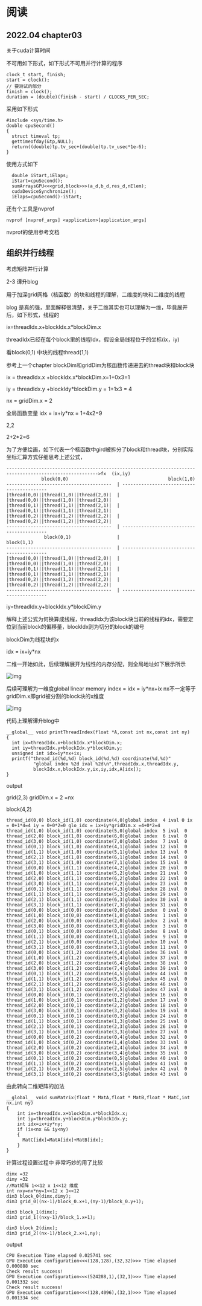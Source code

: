 # 阅读

## 2022.04 chapter03

关于cuda计算时间

不可用如下形式，如下形式不可用并行计算的程序

```
clock_t start, finish;
start = clock();
// 要测试的部分
finish = clock();
duration = (double)(finish - start) / CLOCKS_PER_SEC;
```

采用如下形式

```
#include <sys/time.h>
double cpuSecond()
{
  struct timeval tp;
  gettimeofday(&tp,NULL);
  return((double)tp.tv_sec+(double)tp.tv_usec*1e-6);
}
```

使用方式如下

```
  double iStart,iElaps;
  iStart=cpuSecond();
  sumArraysGPU<<<grid,block>>>(a_d,b_d,res_d,nElem);
  cudaDeviceSynchronize();
  iElaps=cpuSecond()-iStart;
```

还有个工具是nvprof

```
nvprof [nvprof_args] <application>[application_args]
```

nvprof的使用参考文档

## 组织并行线程 

考虑矩阵并行计算

2-3 谭升blog

用于加深grid网格（核函数）的块和线程的理解，二维度的块和二维度的线程

blog 是真的强，里面解释很清楚，关于二维其实也可以理解为一维，毕竟展开后，如下形式，线程的

ix=threadIdx.x+blockIdx.x*blockDim.x 

threadIdx已经在每个block里的线程Idx，假设全局线程位于的坐标(ix，iy)

看block(0,1) 中块的线程thread(1,1) 

参考上一个chapter blockDim和gridDim为核函数传递进去的thread块和block块

ix = threadIdx.x +blockIdx.x*blockDim.x=1+0x3=1

iy = threadIdx.y +blockIdy*blockDim.y = 1+1x3 = 4

nx = gridDim.x = 2

全局函数变量 idx = ix+iy*nx = 1+4x2=9

2,2

2+2*2=6

为了方便绘画，如下代表一个核函数中gird被拆分了block和thread块，分别实际坐标汇算方式仔细思考上述公式，

```
-------------------------------------------------------------------------------------------------------->fx  (ix,iy)
			 block(0,0)                                     block(1,0)  
---------------------------------------  | ------------------------------------------                        
|thread(0,0)||thread(1,0)||thread(2,0)|  |  |thread(0,0)||thread(1,0)||thread(2,0)|
|thread(0,1)||thread(1,1)||thread(2,1)|  |	|thread(0,1)||thread(1,1)||thread(2,1)|
|thread(0,2)||thread(1,2)||thread(2,2)|  |	|thread(0,2)||thread(1,2)||thread(2,2)|
---------------------------------------  | ------------------------------------------ 
              block(0,1)                 |   				 block(1,1) 
---------------------------------------  | ------------------------------------------ 
|thread(0,0)||thread(1,0)||thread(2,0)|  |  |thread(0,0)||thread(1,0)||thread(2,0)|
|thread(0,1)||thread(1,1)||thread(2,1)|  |	|thread(0,1)||thread(1,1)||thread(2,1)|
|thread(0,2)||thread(1,2)||thread(2,2)|  |	|thread(0,2)||thread(1,2)||thread(2,2)|
---------------------------------------  | ------------------------------------------ 
```

iy=threadIdx.y+blockIdx.y*blockDim.y 

解释上述公式为何换算成线程，threadIdx为该block块当前的线程的idx，需要定位到当前block的偏移量，blockIdx则为切分的block的编号

blockDim为线程块的x

idx = ix+iy*nx

二维一开始如此，后续理解展开为线性的内存分配，则全局地址如下展示所示

![img](https://face2ai.com/CUDA-F-2-3-%E7%BB%84%E7%BB%87%E5%B9%B6%E8%A1%8C%E7%BA%BF%E7%A8%8B/cuda_thread.png)

后续可理解为一维度global linear memory index = idx = iy*nx+ix  nx不一定等于gridDim.x即grid被分割的block块的x维度 

![img](https://face2ai.com/CUDA-F-2-3-%E7%BB%84%E7%BB%87%E5%B9%B6%E8%A1%8C%E7%BA%BF%E7%A8%8B/memory.png)

代码上理解谭升blog中

```
__global__ void printThreadIndex(float *A,const int nx,const int ny)
{
  int ix=threadIdx.x+blockIdx.x*blockDim.x;
  int iy=threadIdx.y+blockIdx.y*blockDim.y;
  unsigned int idx=iy*nx+ix;
  printf("thread_id(%d,%d) block_id(%d,%d) coordinate(%d,%d)"
          "global index %2d ival %2d\n",threadIdx.x,threadIdx.y,
          blockIdx.x,blockIdx.y,ix,iy,idx,A[idx]);
}
```

output

grid(2,3) gridDim.x = 2 =nx

block(4,2)

```
thread_id(0,0) block_id(1,0) coordinate(4,0)global index  4 ival 0 ix = 0+1*4=4 iy = 0+0*2=0 glo_idx = ix+iy*gridDim.x =4+0*2=4  
thread_id(1,0) block_id(1,0) coordinate(5,0)global index  5 ival  0
thread_id(2,0) block_id(1,0) coordinate(6,0)global index  6 ival  0
thread_id(3,0) block_id(1,0) coordinate(7,0)global index  7 ival  0
thread_id(0,1) block_id(1,0) coordinate(4,1)global index 12 ival  0
thread_id(1,1) block_id(1,0) coordinate(5,1)global index 13 ival  0
thread_id(2,1) block_id(1,0) coordinate(6,1)global index 14 ival  0
thread_id(3,1) block_id(1,0) coordinate(7,1)global index 15 ival  0
thread_id(0,0) block_id(1,1) coordinate(4,2)global index 20 ival  0
thread_id(1,0) block_id(1,1) coordinate(5,2)global index 21 ival  0
thread_id(2,0) block_id(1,1) coordinate(6,2)global index 22 ival  0
thread_id(3,0) block_id(1,1) coordinate(7,2)global index 23 ival  0
thread_id(0,1) block_id(1,1) coordinate(4,3)global index 28 ival  0
thread_id(1,1) block_id(1,1) coordinate(5,3)global index 29 ival  0
thread_id(2,1) block_id(1,1) coordinate(6,3)global index 30 ival  0
thread_id(3,1) block_id(1,1) coordinate(7,3)global index 31 ival  0
thread_id(0,0) block_id(0,0) coordinate(0,0)global index  0 ival  0
thread_id(1,0) block_id(0,0) coordinate(1,0)global index  1 ival  0
thread_id(2,0) block_id(0,0) coordinate(2,0)global index  2 ival  0
thread_id(3,0) block_id(0,0) coordinate(3,0)global index  3 ival  0
thread_id(0,1) block_id(0,0) coordinate(0,1)global index  8 ival  0
thread_id(1,1) block_id(0,0) coordinate(1,1)global index  9 ival  0
thread_id(2,1) block_id(0,0) coordinate(2,1)global index 10 ival  0
thread_id(3,1) block_id(0,0) coordinate(3,1)global index 11 ival  0
thread_id(0,0) block_id(1,2) coordinate(4,4)global index 36 ival  0
thread_id(1,0) block_id(1,2) coordinate(5,4)global index 37 ival  0
thread_id(2,0) block_id(1,2) coordinate(6,4)global index 38 ival  0
thread_id(3,0) block_id(1,2) coordinate(7,4)global index 39 ival  0
thread_id(0,1) block_id(1,2) coordinate(4,5)global index 44 ival  0
thread_id(1,1) block_id(1,2) coordinate(5,5)global index 45 ival  0
thread_id(2,1) block_id(1,2) coordinate(6,5)global index 46 ival  0
thread_id(3,1) block_id(1,2) coordinate(7,5)global index 47 ival  0
thread_id(0,0) block_id(0,1) coordinate(0,2)global index 16 ival  0
thread_id(1,0) block_id(0,1) coordinate(1,2)global index 17 ival  0
thread_id(2,0) block_id(0,1) coordinate(2,2)global index 18 ival  0
thread_id(3,0) block_id(0,1) coordinate(3,2)global index 19 ival  0
thread_id(0,1) block_id(0,1) coordinate(0,3)global index 24 ival  0
thread_id(1,1) block_id(0,1) coordinate(1,3)global index 25 ival  0
thread_id(2,1) block_id(0,1) coordinate(2,3)global index 26 ival  0
thread_id(3,1) block_id(0,1) coordinate(3,3)global index 27 ival  0
thread_id(0,0) block_id(0,2) coordinate(0,4)global index 32 ival  0
thread_id(1,0) block_id(0,2) coordinate(1,4)global index 33 ival  0
thread_id(2,0) block_id(0,2) coordinate(2,4)global index 34 ival  0
thread_id(3,0) block_id(0,2) coordinate(3,4)global index 35 ival  0
thread_id(0,1) block_id(0,2) coordinate(0,5)global index 40 ival  0
thread_id(1,1) block_id(0,2) coordinate(1,5)global index 41 ival  0
thread_id(2,1) block_id(0,2) coordinate(2,5)global index 42 ival  0
thread_id(3,1) block_id(0,2) coordinate(3,5)global index 43 ival  0
```

由此转向二维矩阵的加法

```
__global__ void sumMatrix(float * MatA,float * MatB,float * MatC,int nx,int ny)
{
    int ix=threadIdx.x+blockDim.x*blockIdx.x;
    int iy=threadIdx.y+blockDim.y*blockIdx.y;
    int idx=ix+iy*ny;
    if (ix<nx && iy<ny)
    {
      MatC[idx]=MatA[idx]+MatB[idx];
    }
}
```

计算过程设置过程中 非常巧妙的用了比较

```
dimx =32
dimy =32
//Mat矩阵 1<<12 x 1<<12 维度
int nxy=nx*ny=1<<12 x 1<<12
dim3 block_0(dimx,dimy);
dim3 grid_0((nx-1)/block_0.x+1,(ny-1)/block_0.y+1);

dim3 block_1(dimx);
dim3 grid_1((nxy-1)/block_1.x+1);

dim3 block_2(dimx);
dim3 grid_2((nx-1)/block_2.x+1,ny);
```

output

```
CPU Execution Time elapsed 0.025741 sec
GPU Execution configuration<<<(128,128),(32,32)>>> Time elapsed 0.000888 sec
Check result success!
GPU Execution configuration<<<(524288,1),(32,1)>>> Time elapsed 0.001332 sec
Check result success!
GPU Execution configuration<<<(128,4096),(32,1)>>> Time elapsed 0.001334 sec
```

